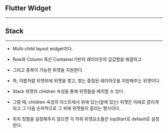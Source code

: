 <h2>Flutter Widget</h2>

<hr>

<h2>Stack</h2>

<hr>

- Multi-child layout widget이다. 
- Row와 Column 혹은 Container기반의 레이아웃의 갑갑함을 해결하고
- 그리고 중복이 가능한 위젯을 지원한다.
- 즉, 이름처럼 위젯위에 위젯을 쌓고, 쌓는 중첩된 레이아웃을 지원해주는 위젯이다. 

- Stack 위젯의 children 속성을 통해 위젯들을 배치할 수 있다.
- 그럴 때, children 속성의 리스트에서 위에 있는(앞에 있는) 위젯은 아래로 깔리게 되고 그 다음 순차적으로 그 위에 위젯들이 깔리는 형식이다. 

- 위치 정렬을 설정해주지 않으면 각 하위 위젯요소들은 topStart로 default로 설정된다. 